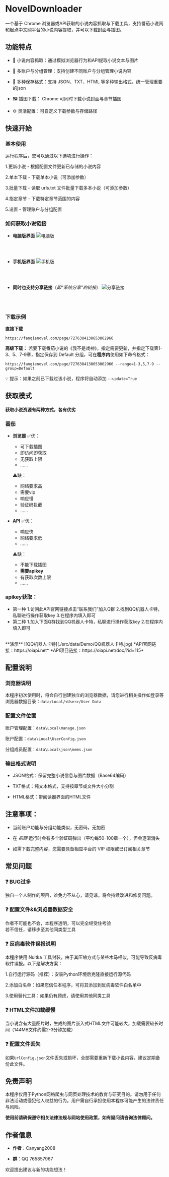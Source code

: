 # NovelDownloader
一个基于 Chrome 浏览器或API获取的小说内容抓取与下载工具，支持番茄小说网和起点中文网平台的小说内容提取，并可以下载封面与插图。

## 功能特点

- 📖 小说内容抓取：通过模拟浏览器行为和API提取小说文本与图片

- 👥 多账户与分组管理：支持创建不同账户与分组管理小说内容

- 💾 多种保存格式：支持 JSON、TXT、HTML 等多种输出格式，统一管理重要的json

- 🖼️ 插图下载： Chrome 可同时下载小说封面与章节插图

- ⚙️ 灵活配置：可自定义下载参数与存储路径

## 快速开始
### 基本使用
运行程序后，您可以通过以下选项进行操作：

1.更新小说 - 根据配置文件更新已存储的小说内容

2.单本下载 - 下载单本小说（可添加参数）

3.批量下载 - 读取 urls.txt 文件批量下载多本小说（可添加参数）

4.指定章节 - 下载特定章节范围的内容

5.设置 - 管理账户与分组配置

### 如何获取小说链接
- **电脑版界面**
![电脑版](./src/data/Demo/电脑版.jpg)
<br>
<br>

- **手机版界面**
![手机版](./src/data/Demo/手机版.jpg)
<br>
<br>

- **同时也支持分享链接**（*即“系统分享”的链接*）
![分享链接](./src/data/Demo/分享链接.jpg)
<br>
<br>

### 下载示例
**直接下载**
```text
https://fanqienovel.com/page/7276384138653862966
```
**高级下载：**
若要下载番茄小说的《我不是戏神》，指定需要更新，并指定下载第1-3、5、7-9章，指定保存到 Default 分组，可在**程序内**使用如下命令格式：
```text
https://fanqienovel.com/page/7276384138653862966 --range=1-3,5,7-9 --group=Default
```

💡 提示：如果之前已下载过该小说，程序将自动添加 `--update=True`

## 获取模式
#### 获取小说资源有两种方式，各有优劣
### 番茄
- **浏览器**
  ✅优：
  - 可下载插图
  - 即访问即获取
  - 无获取上限
  - ……
  
  ⚠️缺：
  - 网络要求高
  - 需要vip
  - 响应慢
  - 验证码拦截
  - ……
- **API**
  ✅优：
  - 响应快
  - 网络要求低
  - ……

  ⚠️缺：
  - 不能下载插图
  - **需要apikey**
  - 有获取次数上限
  - ……
### apikey获取：
  - 第一种
    1.访问此API官网链接点击“联系我们”加入Q群
    2.找到QQ机器人卡特，私聊进行操作获取key
    3.在程序内填入即可
  - 第二种
    1.加入下面Q群找到QQ机器人卡特，私聊进行操作获取key
    2.在程序内填入即可
  <br>
  **演示**
  ![QQ机器人卡特](./src/data/Demo/QQ机器人卡特.jpg)
  *API官网链接：https://oiapi.net*
  *API项目链接：https://oiapi.net/doc/?id=115*

## 配置说明
### 浏览器说明
本程序初次使用时，将会自行创建独立的浏览器数据，请您进行相关操作如登录等  
浏览器数据目录：`data/Local/<User>/User Data`

### 配置文件位置
账户管理配置：`data\Local\manage.json`

账户配置：`data\Local\UserConfig.json`

分组成员配置：`data\Local\json\mems.json`

###  输出格式说明
- JSON格式：保留完整小说信息与图片数据（Base64编码）

- TXT格式：纯文本格式，支持按章节或文件大小分割

- HTML格式：带阅读器界面的HTML文件

## 注意事项：

- 当前账户功能与分组功能类似，无密码，无加密

- 在 *初期* 运行时会有多个验证码弹出（平均每50-100章一个），但会逐渐消失

- 如需下载完整内容，您需要具备相应平台的 VIP 权限或已订阅相关章节

## 常见问题

### ❓ BUG过多
独自一个人制作的项目，难免力不从心，请见谅。将会持续改进和修复问题。

### ❓ 配置文件&&浏览器数据安全
作者不可能也不会，本程序透明，可以完全经受住考验  
若不信任，请移步至其他同类型工具

### ❓ 反病毒软件误报说明
本程序使用 Nuitka 工具封装，由于其压缩方式与某些木马相似，可能导致反病毒软件误报。以下是解决方案：

1.自行运行源码（推荐）：安装Python环境后克隆直接运行源代码

2.添加白名单：如果您信任本程序，可将其添加到反病毒软件白名单中

3.使用替代工具：如果仍有顾虑，请使用其他同类工具

### ❓ HTML文件加载缓慢
当小说含有大量图片时，生成的图片嵌入式HTML文件可能较大，加载需要较长时间（144MB文件约需2-3分钟加载）

### ❓ 配置文件丢失
如果`UrlConfig.json`文件丢失或损坏，全部需要重新下载小说内容，建议定期备份此文件。

## 免责声明
本程序仅用于Python网络爬虫与网页处理技术的教育与研究目的。请勿用于任何非法活动或侵犯他人权益的行为。用户需自行承担使用本程序可能产生的法律责任与风险。

**使用前请确保遵守相关法律法规与网站使用政策，如有疑问请咨询法律顾问。**

## 作者信息
- **作者**：Canyang2008

- **群**：QQ 765857967

欢迎提出建议与新的功能想法！